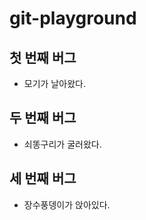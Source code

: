 # git-playground

## 첫 번째 버그

 - 모기가 날아왔다.

 ## 두 번째 버그

  - 쇠똥구리가 굴러왔다.

  ## 세 번째 버그

   - 장수풍뎅이가 앉아있다.
